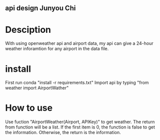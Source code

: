 ## api design Junyou Chi
# Desciption
With using openweather api and airport data, my api can give a 24-hour weather inforamtion for any airport in the data file.

# install
First run conda "install -r requirements.txt"
Import api by typing "from weather import AirportWather"

# How to use
Use fuction "AirportWeather(Airport, APIKey)" to get weather.
The return from function will be a list.
If the first item is 0, the function is false to get the information. Otherwise, the return is the information. 



        
